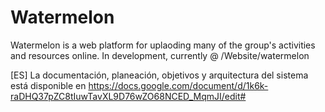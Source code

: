 # Watermelon
Watermelon is a web platform for uplaoding many of the group's activities and resources online. In development, currently @ /Website/watermelon

[ES]
La documentación, planeación, objetivos y arquitectura del sistema está disponible en https://docs.google.com/document/d/1k6k-raDHQ37pZC8tIuwTavXL9D76wZO68NCED_MqmJI/edit#
